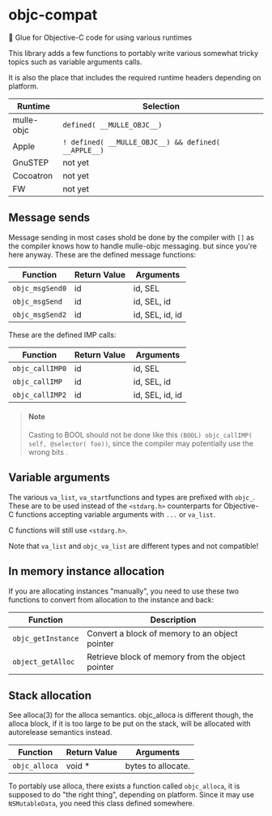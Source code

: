 # objc-compat

🔗 Glue for Objective-C code for using various runtimes

This library adds a few functions to portably write various somewhat tricky
topics such as variable arguments calls.

It is also the place that includes the required runtime headers depending on
platform.


Runtime       |  Selection
--------------|---------------------
mulle-objc    | `defined( __MULLE_OBJC__)`
Apple         | `! defined( __MULLE_OBJC__) && defined( __APPLE__)`
GnuSTEP       | not yet
Cocoatron     | not yet
FW            | not yet


## Message sends

Message sending in most cases shold be done by the compiler with `[]` as the
compiler knows how to handle mulle-objc messaging. but
since you're here anyway. These are the defined message functions:

Function        | Return Value | Arguments
----------------|--------------|----------------
`objc_msgSend0` | id           | id, SEL
`objc_msgSend`  | id           | id, SEL, id
`objc_msgSend2` | id           | id, SEL, id, id

These are the defined IMP calls:

Function        | Return Value | Arguments
----------------|--------------|----------------
`objc_callIMP0` | id           | id, SEL
`objc_callIMP`  | id           | id, SEL, id
`objc_callIMP2` | id           | id, SEL, id, id


> #### Note
>
> Casting to BOOL should not be done like this
> `(BOOL) objc_callIMP( self, @selector( foo))`, since the
> compiler may potentially use the wrong bits .
> 

## Variable arguments

The various `va_list`, `va_start`functions and types are prefixed with `objc_`. These are to be used
instead of the `<stdarg.h>` counterparts for Objective-C functions accepting variable arguments
with `...` or `va_list`.

C functions will still use `<stdarg.h>`.

Note that `va_list` and `objc_va_list` are different types and not compatible!


## In memory instance allocation

If you are allocating instances "manually", you need to use these two functions
to convert from allocation to the instance and back:

Function               | Description
-----------------------|--------------
`objc_getInstance`     | Convert a block of memory to an object pointer
`object_getAlloc`      | Retrieve block of memory from the object pointer



## Stack allocation

See alloca(3) for the alloca semantics. objc_alloca is different though, the
alloca block, if it is too large to be put on the stack, will be allocated
with autorelease semantics instead.


Function        | Return Value | Arguments
----------------|--------------|----------------
`objc_alloca`   | void  *      | bytes to allocate.
To portably use alloca, there exists a function called `objc_alloca`, it is
supposed to do "the right thing", depending on platform. Since it may use
`NSMutableData`, you need this class defined somewhere.

